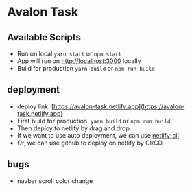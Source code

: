 # Avalon Task

## Available Scripts

- Run on local `yarn start` or `npm start`
- App will run on [http://localhost:3000](http://localhost:3000) locally
- Build for production `yarn build` or `npm run build`

## deployment

- deploy link: [https://avalon-task.netlify.app](https://avalon-task.netlify.app)
- First build for production: `yarn build` or `npm run build`
- Then deploy to netlify by drag and drop.
- If we want to use auto deployment, we can use [netlify-cli](https://www.netlify.com/docs/cli)
- Or, we can use github to deploy on netlify by CI/CD.

## bugs

- navbar scroll color change

